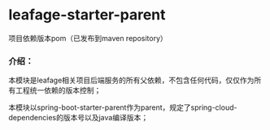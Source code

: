 # leafage-starter-parent
项目依赖版本pom（已发布到maven repository）

### 介绍：

本模块是leafage相关项目后端服务的所有父依赖，不包含任何代码，仅仅作为所有工程统一依赖的版本控制；

本模块以spring-boot-starter-parent作为parent，规定了spring-cloud-dependencies的版本号以及java编译版本；